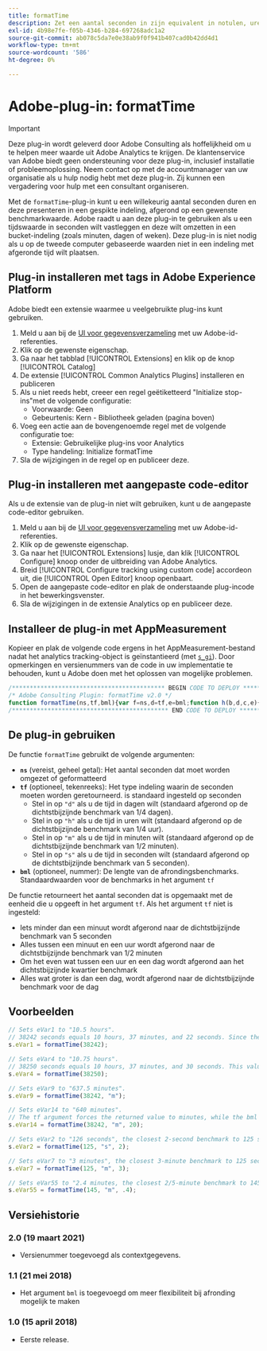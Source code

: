 ```yaml
---
title: formatTime
description: Zet een aantal seconden in zijn equivalent in notulen, uren, enz. om.
exl-id: 4b98e7fe-f05b-4346-b284-697268adc1a2
source-git-commit: ab078c5da7e0e38ab9f0f941b407cad0b42dd4d1
workflow-type: tm+mt
source-wordcount: '586'
ht-degree: 0%

---
```


# Adobe-plug-in: formatTime

>[!IMPORTANT]
>
>Deze plug-in wordt geleverd door Adobe Consulting als hoffelijkheid om u te helpen meer waarde uit Adobe Analytics te krijgen. De klantenservice van Adobe biedt geen ondersteuning voor deze plug-in, inclusief installatie of probleemoplossing. Neem contact op met de accountmanager van uw organisatie als u hulp nodig hebt met deze plug-in. Zij kunnen een vergadering voor hulp met een consultant organiseren.

Met de `formatTime`-plug-in kunt u een willekeurig aantal seconden duren en deze presenteren in een gespikte indeling, afgerond op een gewenste benchmarkwaarde. Adobe raadt u aan deze plug-in te gebruiken als u een tijdswaarde in seconden wilt vastleggen en deze wilt omzetten in een bucket-indeling (zoals minuten, dagen of weken). Deze plug-in is niet nodig als u op de tweede computer gebaseerde waarden niet in een indeling met afgeronde tijd wilt plaatsen.

## Plug-in installeren met tags in Adobe Experience Platform

Adobe biedt een extensie waarmee u veelgebruikte plug-ins kunt gebruiken.

1. Meld u aan bij de [UI voor gegevensverzameling](https://experience.adobe.com/data-collection) met uw Adobe-id-referenties.
1. Klik op de gewenste eigenschap.
1. Ga naar het tabblad [!UICONTROL Extensions] en klik op de knop [!UICONTROL Catalog]
1. De extensie [!UICONTROL Common Analytics Plugins] installeren en publiceren
1. Als u niet reeds hebt, creeer een regel geëtiketteerd &quot;Initialize stop-ins&quot;met de volgende configuratie:
   * Voorwaarde: Geen
   * Gebeurtenis: Kern - Bibliotheek geladen (pagina boven)
1. Voeg een actie aan de bovengenoemde regel met de volgende configuratie toe:
   * Extensie: Gebruikelijke plug-ins voor Analytics
   * Type handeling: Initialize formatTime
1. Sla de wijzigingen in de regel op en publiceer deze.

## Plug-in installeren met aangepaste code-editor

Als u de extensie van de plug-in niet wilt gebruiken, kunt u de aangepaste code-editor gebruiken.

1. Meld u aan bij de [UI voor gegevensverzameling](https://experience.adobe.com/data-collection) met uw Adobe-id-referenties.
1. Klik op de gewenste eigenschap.
1. Ga naar het [!UICONTROL Extensions] lusje, dan klik [!UICONTROL Configure] knoop onder de uitbreiding van Adobe Analytics.
1. Breid [!UICONTROL Configure tracking using custom code] accordeon uit, die [!UICONTROL Open Editor] knoop openbaart.
1. Open de aangepaste code-editor en plak de onderstaande plug-incode in het bewerkingsvenster.
1. Sla de wijzigingen in de extensie Analytics op en publiceer deze.

## Installeer de plug-in met AppMeasurement

Kopieer en plak de volgende code ergens in het AppMeasurement-bestand nadat het analytics tracking-object is geïnstantieerd (met [`s_gi`](../functions/s-gi.md)). Door opmerkingen en versienummers van de code in uw implementatie te behouden, kunt u Adobe doen met het oplossen van mogelijke problemen.

```js
/******************************************* BEGIN CODE TO DEPLOY *******************************************/
/* Adobe Consulting Plugin: formatTime v2.0 */
function formatTime(ns,tf,bml){var f=ns,d=tf,e=bml;function h(b,d,c,e){if("string"!==typeof d)return!1;if("string"===typeof b)b=b.split(c||",");else if("object"!==typeof b)return!1;c=0;for(a=b.length;c<a;c++)if(1==e&&d===b[c]||d.toLowerCase()===b[c].toLowerCase())return!0;return!1}if(arguments&&"-v"===arguments[0])return{plugin:"formatTime",version:"2.0"};var b=function(){if("undefined"!==typeof window.s_c_il)for(var b=0,c;b<window.s_c_il.length;b++)if(c=window.s_c_il[b],c._c&&"s_c"===c._c)return c}();"undefined"!==typeof b&&(b.contextData.formatTime="2.0");if(!("undefined"===typeof f||isNaN(f)||0>Number(f))){b="";if("string"===typeof d&&"d"===d||("string"!==typeof d||!h("h,m,s",d))&&86400<=f){var c=86400;var g="days";b=isNaN(e)?1:c/(e*c)}else"string"===typeof d&&"h"===d||("string"!==typeof d||!h("m,s",d))&&3600<=f?(c=3600,g="hours",b=isNaN(e)?4:c/(e*c)):"string"===typeof d&&"m"===d||("string"!==typeof d||!h("s",d))&&60<=f?(c=60,g="minutes",b=isNaN(e)?2:c/(e*c)):(c=1,g="seconds",b=isNaN(e)?.2:c/e);b=Math.round(f*b/c)/b+" "+g;0===b.indexOf("1 ")&&(b=b.substring(0,b.length-1));return b}};
/******************************************** END CODE TO DEPLOY ********************************************/
```

## De plug-in gebruiken

De functie `formatTime` gebruikt de volgende argumenten:

* **`ns`** (vereist, geheel getal): Het aantal seconden dat moet worden omgezet of geformatteerd
* **`tf`** (optioneel, tekenreeks): Het type indeling waarin de seconden moeten worden geretourneerd. is standaard ingesteld op seconden
   * Stel in op `"d"` als u de tijd in dagen wilt (standaard afgerond op de dichtstbijzijnde benchmark van 1/4 dagen).
   * Stel in op `"h"` als u de tijd in uren wilt (standaard afgerond op de dichtstbijzijnde benchmark van 1/4 uur).
   * Stel in op `"m"` als u de tijd in minuten wilt (standaard afgerond op de dichtstbijzijnde benchmark van 1/2 minuten).
   * Stel in op `"s"` als u de tijd in seconden wilt (standaard afgerond op de dichtstbijzijnde benchmark van 5 seconden).
* **`bml`** (optioneel, nummer): De lengte van de afrondingsbenchmarks. Standaardwaarden voor de benchmarks in het argument `tf`

De functie retourneert het aantal seconden dat is opgemaakt met de eenheid die u opgeeft in het argument `tf`. Als het argument `tf` niet is ingesteld:

* Iets minder dan een minuut wordt afgerond naar de dichtstbijzijnde benchmark van 5 seconden
* Alles tussen een minuut en een uur wordt afgerond naar de dichtstbijzijnde benchmark van 1/2 minuten
* Om het even wat tussen een uur en een dag wordt afgerond aan het dichtstbijzijnde kwartier benchmark
* Alles wat groter is dan een dag, wordt afgerond naar de dichtstbijzijnde benchmark voor de dag

## Voorbeelden

```js
// Sets eVar1 to "10.5 hours".
// 38242 seconds equals 10 hours, 37 minutes, and 22 seconds. Since the tf argument is not set, the value returned is the number of seconds converted to the nearest quarter-hour benchmark.
s.eVar1 = formatTime(38242);

// Sets eVar4 to "10.75 hours".
// 38250 seconds equals 10 hours, 37 minutes, and 30 seconds. This value rounds up to the nearest quarter hour.
s.eVar4 = formatTime(38250);

// Sets eVar9 to "637.5 minutes".
s.eVar9 = formatTime(38242, "m");

// Sets eVar14 to "640 minutes".
// The tf argument forces the returned value to minutes, while the bml argument forces the value to the nearest 20-minute increment.
s.eVar14 = formatTime(38242, "m", 20);

// Sets eVar2 to "126 seconds", the closest 2-second benchmark to 125 seconds.
s.eVar2 = formatTime(125, "s", 2);

// Sets eVar7 to "3 minutes", the closest 3-minute benchmark to 125 seconds.
s.eVar7 = formatTime(125, "m", 3);

// Sets eVar55 to "2.4 minutes, the closest 2/5-minute benchmark to 145 seconds.
s.eVar55 = formatTime(145, "m", .4);
```

## Versiehistorie

### 2.0 (19 maart 2021)

* Versienummer toegevoegd als contextgegevens.

### 1.1 (21 mei 2018)

* Het argument `bml` is toegevoegd om meer flexibiliteit bij afronding mogelijk te maken

### 1.0 (15 april 2018)

* Eerste release.

